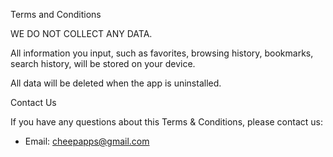 Terms and Conditions

WE DO NOT COLLECT ANY DATA.

All information you input, such as favorites, browsing history, bookmarks, search history, will be stored on your device.

All data will be deleted when the app is uninstalled.

Contact Us

If you have any questions about this Terms & Conditions, please contact us:
  - Email: cheepapps@gmail.com
